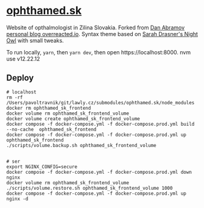 # [ophthamed.sk](https://www.ophthamed.sk/)

Website of opthalmologist in Zilina Slovakia. Forked from [Dan Abramov personal blog overreacted.io](https://github.com/gaearon/overreacted.io). Syntax theme based on [Sarah Drasner's Night Owl](https://github.com/sdras/night-owl-vscode-theme/) with small tweaks.

To run locally, `yarn`, then `yarn dev`, then open https://localhost:8000.
nvm use v12.22.12


## Deploy

```
# localhost
rm -rf /Users/pavoltravnik/git/lawly.cz/submodules/ophthamed.sk/node_modules
docker rm ophthamed_sk_frontend
docker volume rm ophthamed_sk_frontend_volume
docker volume create ophthamed_sk_frontend_volume
docker compose -f docker-compose.yml -f docker-compose.prod.yml build --no-cache  ophthamed_sk_frontend
docker compose -f docker-compose.yml -f docker-compose.prod.yml up ophthamed_sk_frontend
./scripts/volume.backup.sh ophthamed_sk_frontend_volume


# ser
export NGINX_CONFIG=secure
docker compose -f docker-compose.yml -f docker-compose.prod.yml down nginx
docker volume rm ophthamed_sk_frontend_volume
./scripts/volume.restore.sh ophthamed_sk_frontend_volume 1000
docker compose -f docker-compose.yml -f docker-compose.prod.yml up nginx -d
```
